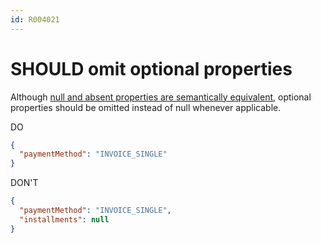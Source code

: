 ```yaml
---
id: R004021
---
```


# SHOULD omit optional properties

Although [null and absent properties are semantically equivalent](./must-use-same-semantics-for-null-and-absent-properties.md), optional properties should be omitted instead of null whenever applicable.

DO

```json
{
  "paymentMethod": "INVOICE_SINGLE"
}
```

DON'T

```json
{
  "paymentMethod": "INVOICE_SINGLE",
  "installments": null
}
```
